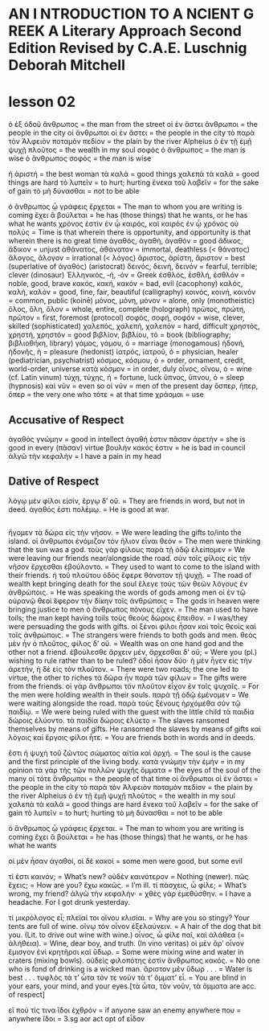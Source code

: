 # AN I NTRODUCTION TO A NCIENT G REEK A Literary Approach Second Edition Revised by C.A.E. Luschnig Deborah Mitchell
# lesson 02

ὁ ἐξ ὁδοῦ ἄνθρωπος = the man from the street
οἱ ἐν ἄστει ἄνθρωποι = the people in the city
οἱ ἄνθρωποι οἱ ἐν ἄστει = the people in the city
τὸ παρὰ τὸν Ἀλφειὸν ποταμὸν πεδίον = the plain by the river Alpheius
ὁ ἐν τῇ ἐμῇ ψυχῇ πλοῦτος = the wealth in my soul
σοφὸς ὁ ἄνθρωπος = the man is wise
ὁ ἄνθρωπος σοφός = the man is wise

ἡ ἀριστή = the best woman
τὰ καλά = good things
χαλεπὰ τὰ καλά = good things are hard
τὸ λυπεῖν = to hurt; hurting
ἕνεκα τοῦ λαβεῖν = for the sake of gain
τὸ μὴ δύνασθαι = not to be able

ὁ ἄνθρωπος ᾧ γράφεις ἔρχεται = The man to whom you are writing is coming
ἔχει ἃ βούλεται = he has (those things) that he wants, or he has what he wants
χρόνος ἐστὶν ἐν ᾧ καιρός, καὶ καιρὸς ἐν ᾧ χρόνος οὐ πολύς = Time is that wherein there is opportunity, and opportunity is that wherein there is no great time
ἀγαθός, ἀγαθή, ἀγαθόν = good
ἄδικος, ἄδικον = unjust
ἀθάνατος, ἀθάνατον = immortal, deathless (< θάνατος)
ἄλογος, ἄλογον = irrational (< λόγος)
ἄριστος, ἀρίστη, ἄριστον = best (superlative of ἀγαθός) (aristocrat)
δεινός, δεινή, δεινόν = fearful, terrible; clever (dinosaur)
Ἑλληνικός, ‐ή, ‐όν = Greek
ἐσθλός, ἐσθλή, ἐσθλόν = noble, good, brave
κακός, κακή, κακόν = bad, evil (cacophony)
καλός, καλή, καλόν = good, fine, fair, beautiful (calligraphy)
κοινός, κοινή, κοινόν = common, public (koinē)
μόνος, μόνη, μόνον = alone, only (monotheistic)
ὅλος, ὅλη, ὅλον = whole, entire, complete (holograph)
πρῶτος, πρώτη, πρῶτον = first, foremost (protocol)
σοφός, σοφή, σοφόν = wise, clever, skilled (sophisticated)
χαλεπός, χαλεπή, χαλεπόν = hard, difficult
χρηστός, χρηστή, χρηστόν = good
βιβλίον, βιβλίου, τό = book (bibliography; βιβλιοθήκη, library)
γάμος, γάμου, ὁ = marriage (monogamous)
ἡδονή, ἡδονῆς, ἡ = pleasure (hedonist)
ἰατρός, ἰατροῦ, ὁ = physician, healer (pediatrician, psychiatrist)
κόσμος, κόσμου, ὁ = order, ornament, credit, world-order, universe
κατὰ κόσμον = in order, duly
οἶνος, οἴνου, ὁ = wine (cf. Latin vinum)
τύχη, τύχης, ἡ = fortune, luck
ὕπνος, ὕπνου, ὁ = sleep (hypnosis)
καὶ νῦν = even so
οἱ νῦν = men of the present day
ὅσπερ, ἥπερ, ὅπερ = the very one who
τότε = at that time
χράομαι = use

## Accusative of Respect
ἀγαθὸς γνώμην = good in intellect
ἀγαθή ἐστιν πᾶσαν ἀρετήν = she is good in every (πᾶσαν) virtue
βουλὴν κακός ἐστιν = he is bad in council
ἀλγῶ τὴν κεφαλήν = I have a pain in my head

## Dative of Respect
λόγῳ μὲν φίλοι εἰσίν, ἔργῳ δ’ οὔ. = They are friends in word, but not in deed.
ἀγαθός ἐστι πολέμῳ. = He is good at war.

##
ἤγομεν τὰ δῶρα εἰς τὴν νῆσον. = We were leading the gifts to/into the island.
οἱ ἄνθρωποι ἐνόμιζον τὸν ἥλιον εἶναι θεόν = The men were thinking that the sun was a god.
τοὺς γὰρ φίλους παρὰ τῇ ὁδῷ ἐλείπομεν =  We were leaving our friends near/alongside the road.
σὺν τοῖς φίλοις εἰς τὴν νῆσον ἔρχεσθαι ἐβούλοντο. = They used to want to come to the island with their friends.
ἡ τοῦ πλούτου ὁδὸς ἔφερε θάνατον τῇ ψυχῇ. = The road of wealth kept bringing death for the soul
ἔλεγε τοὺς τῶν θεῶν λόγους ἐν ἀνθρώποις. = He was speaking the words of gods among men
οἱ ἐν τῷ οὐρανῷ θεοὶ ἔφερον τὴν δίκην τοῖς ἀνθρώποις = The gods in heaven were bringing justice to men
ὁ ἄνθρωπος πόνους εἶχεν. = The man used to have toils; the man kept having toils
τοὺς θεοὺς δώροις ἔπειθον. = I was/they were persuading the gods with gifts.
οἱ ξένοι φίλοι ἦσαν καὶ τοῖς θεοῖς καὶ τοῖς ἀνθρώποις. = The strangers were friends to both gods and men.
θεὸς μὲν ἦν ὁ πλοῦτος, φίλος δ’ οὔ. = Wealth was on one hand god and the other not a friend.
ἐβούλεσθε ἄρχειν μέν, ἄρχεσθαι δ' οὔ; = Were you (pl.) wishing to rule rather than to be ruled?
ὁδοὶ ἦσαν δύο· ἡ μὲν ἦγεν εἰς τὴν ἀρετήν, ἡ δὲ εἰς τὸν πλοῦτον. = There were two roads; the one led to virtue, the other to riches
τὰ δῶρα ἦν παρὰ τῶν φίλων = The gifts were from the friends.
οἱ γὰρ ἄνθρωποι τὸν πλοῦτον εἶχον ἐν ταῖς ψυχαῖς. = For the men were holding wealth in their souls.
παρὰ τῇ ὁδῷ ἐμένομεν = We were waiting alongside the road.
παρὰ τοὺς ξένους ἠρχόμεθα σὺν τῷ παιδίῳ. = We were being ruled with the guest with the little child
τὰ παιδία δώροις ἐλύοντο. τὰ παιδία δώροις ἐλύετο = The slaves ransomed themselves by means of gifts. He ransomed the slaves by means of gifts
καὶ λόγοις καὶ ἔργοις φίλοι ἦτε. = You are friends both in words and in deeds.

ἔστι ἡ ψυχὴ τοῦ ζῶντος σώματος αἰτία καὶ ἀρχή. = The soul is the cause and the first principle of the living body.
κατὰ γνώμην τὴν ἐμήν = in my opinion
τὰ γὰρ τῆς τῶν πολλῶν ψυχῆς ὄμματα = the eyes of the soul of the many
οἱ τότε ἄνθρωποι = the people of that time
οἱ ἄνθρωποι οἱ ἐν ἄστει = the people in the city
τὸ παρὰ τὸν Ἀλφειὸν ποταμὸν πεδίον = the plain by the river Alpheius
ὁ ἐν τῇ ἐμῇ ψυχῇ πλοῦτος = the wealth in my soul
χαλεπὰ τὰ καλά = good things are hard
ἕνεκα τοῦ λαβεῖν = for the sake of gain
τὸ λυπεῖν = to hurt; hurting
τὸ μὴ δύνασθαι = not to be able

ὁ ἄνθρωπος ᾧ γράφεις ἔρχεται. = The man to whom you are writing is coming
ἔχει ἃ βούλεται = he has (those things) that he wants, or he has what he wants

οἱ μὲν ἦσαν ἀγαθοί, οἱ δὲ κακοί = some men were good, but some evil

τί ἐστι καινόν; = What’s new?
οὐδὲν καινότερον = Nothing (newer).
πῶς ἔχεις; = How are you?
ἔχω κακῶς. = I’m ill.
τί πάσχεις, ὦ φίλε; = What’s wrong, my friend?
ἀλγῶ τὴν κεφαλήν· = χθὲς γὰρ ἐμεθύσθην. = I have a headache. For I got drunk yesterday.

τί μικρόλογος εἶ; πλεῖαί τοι οἴνου κλισίαι. = Why are you so stingy? Your tents are full of wine.
οἴνῳ τὸν οἶνον ἐξελαύνειν. = A hair of the dog that bit you. (Lit. to drive out wine with wine.)
οἶνος, ὦ φίλε παῖ, καὶ ἀλάθεα (= ἀλήθεια). = Wine, dear boy, and truth. (In vino veritas)
οἱ μὲν ἄρ’ οἶνον ἔμισγον ἐνὶ κρητῆρσι καὶ ὕδωρ. = Some were mixing wine and water in craters (mixing bowls).
οὐδεὶς φιλοπότης ἐστὶν ἄνθρωπος κακός. = No one who is fond of drinking is a wicked man.
ἄριστον μὲν ὕδωρ . . . = Water is best . . .
τυφλὸς τά τ’ ὦτα τόν τε νοῦν τά τ’ ὄμματ’ εἶ. = You are blind in your ears, your mind, and your eyes.[τὰ ὦτα, τὸν νοῦν, τὰ ὄμματα are acc. of respect]

εἴ πού τίς τινα ἴδοι ἐχθρόν = if anyone saw an enemy anywhere
που = anywhere
ἴδοι = 3.sg aor act opt of εἶδον
